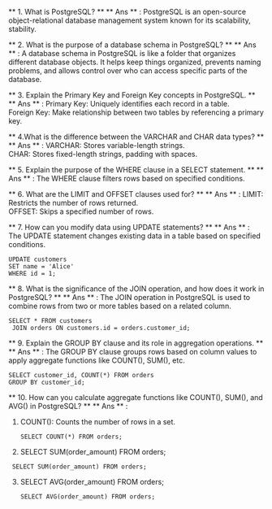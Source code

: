 ** 1. What is PostgreSQL? **
** Ans ** : PostgreSQL is an open-source object-relational database management system known for its scalability, stability. 

** 2. What is the purpose of a database schema in PostgreSQL? **
** Ans ** : A database schema in PostgreSQL is like a folder that organizes different database objects. It helps keep things organized, prevents naming problems, and allows control over who can access specific parts of the database. 

** 3. Explain the Primary Key and Foreign Key concepts in PostgreSQL. **
** Ans ** : 
Primary Key: Uniquely identifies each record in a table. </br>
Foreign Key: Make relationship between two tables by referencing a primary key.

** 4.What is the difference between the VARCHAR and CHAR data types? **
** Ans ** : 
VARCHAR: Stores variable-length strings.</br>
CHAR: Stores fixed-length strings, padding with spaces.

** 5. Explain the purpose of the WHERE clause in a SELECT statement. **
** Ans ** : The WHERE clause filters rows based on specified conditions.

** 6. What are the LIMIT and OFFSET clauses used for? **
** Ans ** : 
LIMIT: Restricts the number of rows returned. </br>
OFFSET: Skips a specified number of rows.

** 7. How can you modify data using UPDATE statements? **
** Ans ** :  The UPDATE statement changes existing data in a table based on specified conditions.
```
UPDATE customers
SET name = 'Alice'
WHERE id = 1; 

```

** 8. What is the significance of the JOIN operation, and how does it work in PostgreSQL? **
** Ans ** : The JOIN operation in PostgreSQL is used to combine rows from two or more tables based on a related column.
```
SELECT * FROM customers
 JOIN orders ON customers.id = orders.customer_id; 

````

** 9. Explain the GROUP BY clause and its role in aggregation operations. **
** Ans ** : The GROUP BY clause groups rows based on column values to apply aggregate functions like COUNT(), SUM(), etc.
```
SELECT customer_id, COUNT(*) FROM orders
GROUP BY customer_id;

```
** 10. How can you calculate aggregate functions like COUNT(), SUM(), and AVG() in PostgreSQL? **
** Ans ** :
1. COUNT(): Counts the number of rows in a set. </br>
   ```
   SELECT COUNT(*) FROM orders;

   ```
2. SELECT SUM(order_amount) FROM orders;
  ```
   SELECT SUM(order_amount) FROM orders;

   ```
3. SELECT AVG(order_amount) FROM orders;
   ```
   SELECT AVG(order_amount) FROM orders;

   ```

   